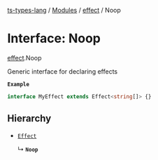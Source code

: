 [ts-types-lang](../README.md) / [Modules](../modules.md) / [effect](../modules/effect.md) / Noop

# Interface: Noop

[effect](../modules/effect.md).Noop

Generic interface for declaring effects

**`Example`**

```ts
interface MyEffect extends Effect<string[]> {}
```

## Hierarchy

- [`Effect`](effect.Effect.md)

  ↳ **`Noop`**
